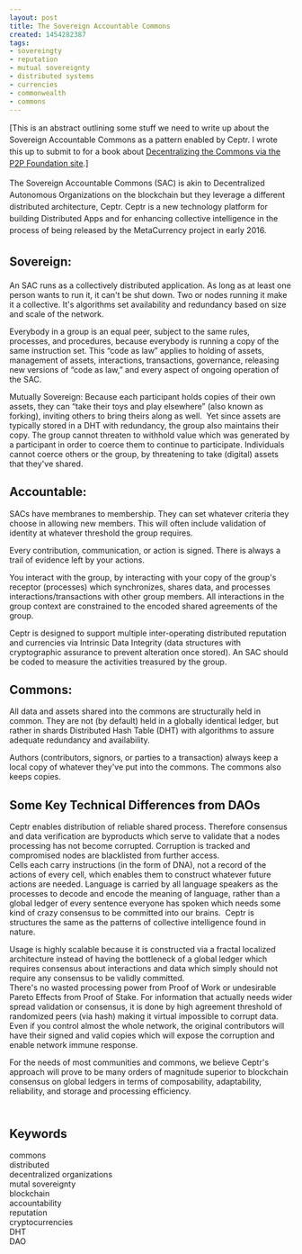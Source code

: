 ```yaml
---
layout: post
title: The Sovereign Accountable Commons
created: 1454282387
tags:
- sovereingty
- reputation
- mutual sovereignty
- distributed systems
- currencies
- commonwealth
- commons
---
```

<p><span style="line-height: 1.5;">[This is an abstract outlining some stuff we need to write up about the Sovereign Accountable Commons as a pattern enabled by Ceptr. I wrote this up to submit to for a book about <a href="http://blog.p2pfoundation.net/call-for-papers-decentralizing-the-commons/2015/12/21">Decentralizing the Commons via the P2P Foundation site</a>.]</span></p><p><span style="line-height: 1.5;">The Sovereign Accountable Commons (SAC) is akin to Decentralized Autonomous Organizations on the blockchain but they leverage a different distributed architecture, Ceptr. Ceptr is a new technology platform for building Distributed Apps and for enhancing collective intelligence in the process of being released by the MetaCurrency project in early 2016.</span></p><h2><span style="line-height: 1.5;">Sovereign:</span></h2><p>An SAC runs as a collectively distributed application. As long as at least one person wants to run it, it can't be shut down. Two or nodes running it make it a collective. It's algorithms set availability and redundancy based on size and scale of the network.</p><p>Everybody in a group is an equal peer, subject to the same rules, processes, and procedures, because everybody is running a copy of the same instruction set. This “code as law” applies to holding of assets, management of assets, interactions, transactions, governance, releasing new versions of “code as law,” and every aspect of ongoing operation of the SAC.</p><p><!--break--></p><p>Mutually Sovereign: Because each participant holds copies of their own assets, they can “take their toys and play elsewhere” (also known as forking), inviting others to bring theirs along as well.&nbsp; Yet since assets are typically stored in a DHT with redundancy, the group also maintains their copy. The group cannot threaten to withhold value which was generated by a participant in order to coerce them to continue to participate. Individuals cannot coerce others or the group, by threatening to take (digital) assets that they've shared.</p><h2>Accountable:</h2><p>SACs have membranes to membership. They can set whatever criteria they choose in allowing new members. This will often include validation of identity at whatever threshold the group requires.&nbsp;</p><p>Every contribution, communication, or action is signed. There is always a trail of evidence left by your actions.</p><p>You interact with the group, by interacting with your copy of the group's receptor (processes) which synchronizes, shares data, and processes interactions/transactions with other group members. All interactions in the group context are constrained to the encoded shared agreements of the group.</p><p>Ceptr is designed to support multiple inter-operating distributed reputation and currencies via Intrinsic Data Integrity (data structures with cryptographic assurance to prevent alteration once stored). An SAC should be coded to measure the activities treasured by the group.</p><h2>Commons:</h2><p>All data and assets shared into the commons are structurally held in common. They are not (by default) held in a globally identical ledger, but rather in shards Distributed Hash Table (DHT) with algorithms to assure adequate redundancy and availability.</p><p>Authors (contributors, signors, or parties to a transaction) always keep a local copy of whatever they've put into the commons. The commons also keeps copies.</p><h2>Some Key Technical Differences from DAOs</h2><p>Ceptr enables distribution of reliable shared process. Therefore consensus and data verification are byproducts which serve to validate that a nodes processing has not become corrupted. Corruption is tracked and compromised nodes are blacklisted from further access.<br>Cells each carry instructions (in the form of DNA), not a record of the actions of every cell, which enables them to construct whatever future actions are needed. Language is carried by all language speakers as the processes to decode and encode the meaning of language, rather than a global ledger of every sentence everyone has spoken which needs some kind of crazy consensus to be committed into our brains.&nbsp; Ceptr is structures the same as the patterns of collective intelligence found in nature.</p><p>Usage is highly scalable because it is constructed via a fractal localized architecture instead of having the bottleneck of a global ledger which requires consensus about interactions and data which simply should not require any consensus to be validly committed.<br>There's no wasted processing power from Proof of Work or undesirable Pareto Effects from Proof of Stake. For information that actually needs wider spread validation or consensus, it is done by high agreement threshold of randomized peers (via hash) making it virtual impossible to corrupt data. Even if you control almost the whole network, the original contributors will have their signed and valid copies which will expose the corruption and enable network immune response.</p><p>For the needs of most communities and commons, we believe Ceptr's approach will prove to be many orders of magnitude superior to blockchain consensus on global ledgers in terms of composability, adaptability, reliability, and storage and processing efficiency.</p><h2><br>Keywords</h2><p>commons<br>distributed<br>decentralized organizations<br>mutal sovereignty<br>blockchain<br>accountability<br>reputation<br>cryptocurrencies<br>DHT<br>DAO</p><br><p>&nbsp;</p>
